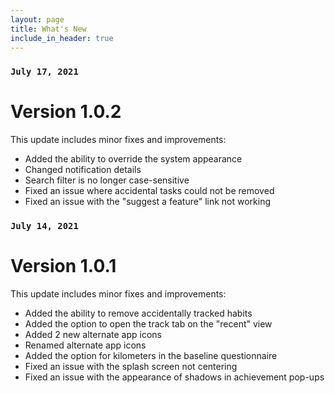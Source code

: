 ```yaml
---
layout: page
title: What's New
include_in_header: true
---
```



### `July 17, 2021`
# **Version 1.0.2**

This update includes minor fixes and improvements:

- Added the ability to override the system appearance
- Changed notification details
- Search filter is no longer case-sensitive
- Fixed an issue where accidental tasks could not be removed
- Fixed an issue with the "suggest a feature" link not working


### `July 14, 2021`
# **Version 1.0.1**

This update includes minor fixes and improvements:

- Added the ability to remove accidentally tracked habits
- Added the option to open the track tab on the "recent" view
- Added 2 new alternate app icons
- Renamed alternate app icons
- Added the option for kilometers in the baseline questionnaire
- Fixed an issue with the splash screen not centering
- Fixed an issue with the appearance of shadows in achievement pop-ups

<br>
